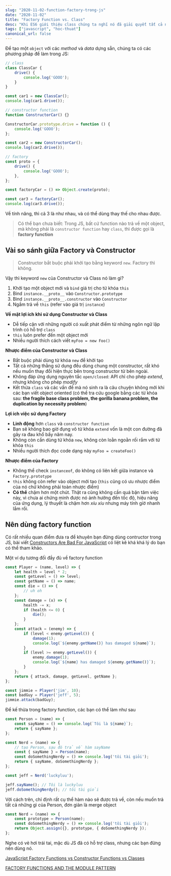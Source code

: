 ```yaml
---
slug: "2020-11-02-function-factory-trong-js"
date: "2020-11-02"
title: "Factory Function vs. Class"
desc: "Khi ES6 giới thiệu class chúng ta nghĩ nó đã giải quyết tất cả những vấn đề của hàm constructor trong JS, thật sự nó đã thay thế được factory function hay chưa, cùng tìm hiểu."
tags: ["javascript", "hoc-thuat"]
canonical_url: false
---
```


Để tạo một `object` với các *method* và *data* dựng sẵn, chúng ta có các phương pháp để làm trong JS:

```js
// class
class ClassCar {
	drive() {
		console.log('GOOO');
	}
}

const car1 = new ClassCar();
console.log(car1.drive());

// constructor function
function ConstructorCar() {}

ConstructorCar.prototype.drive = function () {
	console.log('GOOO');
};

const car2 = new ConstructorCar();
console.log(car2.drive());

// factory
const proto = {
	drive() {
		console.log('GOOO');
	},
};

const factoryCar = () => Object.create(proto);

const car3 = factoryCar();
console.log(car3.drive());
```

Về tính năng, thì cả 3 là như nhau, và có thể dùng thay thế cho nhau được.

> Có thể bạn chưa biết: Trong JS, bất cứ function nào trả về một object, mà không phải là `constructor function` hay `class`, thì được gọi là **factory function**

## Vài so sánh giữa Factory và Constructor

>  Constructor bắt buộc phải khởi tạo bằng keyword `new`. Factory thì không.

Vậy thì keyword `new` của Constructor và Class nó làm gì?

1. Khởi tạo một object mới và `bind` giá trị cho từ khóa `this`
2. Bind `instance.__proto__` vào `Constructor.prototype`
3. Bind `instance.__proto__.constructor` vào `Constructor`
4. Ngầm trả về `this` (refer vào giá trị `instance`)

**Về mặt lợi ích khi sử dụng Constructor và Class**

- Dễ tiếp cận với những người có xuất phát điểm từ những ngôn ngữ lập trình có hỗ trợ `class`
- `this` luôn prefer đến một object mới
- Nhiều người thích cách viết `myFoo = new Foo()`

**Nhược điểm của Constructor và Class**

- Bắt buộc phải dùng từ khóa `new` để khởi tạo
- Tất cả những thằng sử dụng đều dùng chung một constructor, rất khó nếu muốn thay đổi hiện thực bên trong constructor từ bên ngoài.
- Không đáp ứng dụng nguyên tắc `open/closed`: API chỉ cho phép *extend*, nhưng không cho phép *modify*
- Kết thừa `class` và các vấn đề mà nó sinh ra là câu chuyện không mới khi các bạn viết object oriented (có thể tra cứu google bằng các từ khóa sau: **the fragile base class problem, the gorilla banana problem, the duplication by necessity problem**)

**Lợi ích việc sử dụng Factory**

- **Linh động** hơn `class` và `constructor function`
- Bạn sẽ không bao giờ đụng vô từ khóa `extend` vốn là một con đường đã gây ra đau khổ bấy năm nay.
- Không còn cần dùng từ khóa `new`, không còn loằn ngoằn rối rắm với từ khóa `this`
- Nhiều người thích đọc code dạng này `myFoo = createFoo()`

**Nhược điểm của Factory**

- Không thể check `instanceof`, do không có liên kết giữa instance và `Factory.prototype`
- `this` không còn refer vào object mới tạo (`this` cũng có ưu nhược điểm của nó chứ không phải toàn nhược điểm)
- **Có thể** chậm hơn một chút. Thật ra cũng không cần quá bận tâm việc này, vì chưa ai chứng minh được nó ảnh hưởng đến tốc độ, hiệu năng của ứng dụng, lý thuyết là chậm hơn *xíu xiu* nhưng máy tính giờ nhanh lắm rồi.

## Nên dùng factory function

Có rất nhiều quan điểm đưa ra để khuyên bạn đừng dùng contructor trong JS, bài viết [Constructors Are Bad For JavaScript](https://tsherif.wordpress.com/2013/08/04/constructors-are-bad-for-javascript/) có liệt kê khá khá lý do bạn có thể tham khảo.

Một ví dụ tương đối đầy đủ về factory function

```js
const Player = (name, level) => {
	let health = level * 2;
	const getLevel = () => level;
	const getName = () => name;
	const die = () => {
		// uh oh
	};
	const damage = (x) => {
		health -= x;
		if (health <= 0) {
			die();
		}
	};
	const attack = (enemy) => {
		if (level < enemy.getLevel()) {
			damage(1);
			console.log(`${enemy.getName()} has damaged ${name}`);
		}
		if (level >= enemy.getLevel()) {
			enemy.damage(1);
			console.log(`${name} has damaged ${enemy.getName()}`);
		}
	};
	return { attack, damage, getLevel, getName };
};

const jimmie = Player('jim', 10);
const badGuy = Player('jeff', 5);
jimmie.attack(badGuy);
```

Để kế thừa trong factory function, các bạn có thể làm như sau

```js
const Person = (name) => {
	const sayName = () => console.log(`Tôi là ${name}`);
	return { sayName };
};

const Nerd = (name) => {
	// tạo Person, sau đó trả về hàm sayName
	const { sayName } = Person(name);
	const doSomethingNerdy = () => console.log('tôi tài giỏi');
	return { sayName, doSomethingNerdy };
};

const jeff = Nerd('luckyluu');

jeff.sayName(); // Tôi là luckyluu
jeff.doSomethingNerdy(); // tôi tài giỏi

```

Với cách trên, chỉ định rất cụ thể hàm nào sẽ được trả về, còn nếu muốn trả tất cả những gì của Person, đơn giản là merge object

```js
const Nerd = (name) => {
	const prototype = Person(name);
	const doSomethingNerdy = () => console.log('tôi tài giỏi');
	return Object.assign({}, prototype, { doSomethingNerdy });
};
```

Nghe có vẻ hơi trái tai, mặc dù JS đã có hỗ trợ class, nhưng các bạn đừng nên dùng nó.

[JavaScript Factory Functions vs Constructor Functions vs Classes](https://medium.com/javascript-scene/javascript-factory-functions-vs-constructor-functions-vs-classes-2f22ceddf33e)

[FACTORY FUNCTIONS AND THE MODULE PATTERN](https://www.theodinproject.com/courses/javascript/lessons/factory-functions-and-the-module-pattern)


